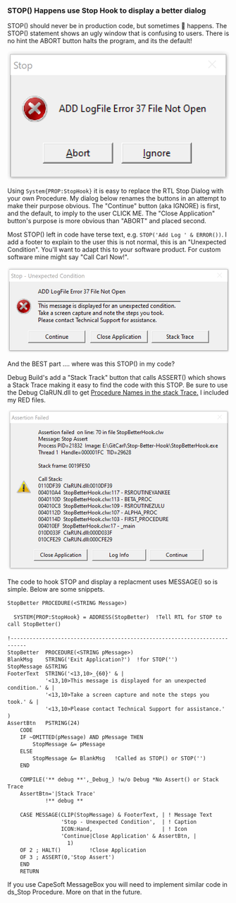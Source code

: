 ### STOP() Happens use Stop Hook to display a better dialog

STOP() should never be in production code, but sometimes :poop: happens.
 The STOP() statement shows an ugly window that is confusing to users.
 There is no hint the ABORT button halts the program, and its the default!
 
![STOP normal](images/readme1.png) 

Using `System{PROP:StopHook}` it is easy to replace the RTL Stop Dialog with your own Procedure.
 My dialog below renames the buttons in an attempt to make their purpose obvious.
 The "Continue" button (aka IGNORE) is first, and the default, to imply to the user CLICK ME.
 The "Close Application" button's purpose is more obvious than "ABORT" and placed second.

Most STOP() left in code have terse text, e.g. `STOP('Add Log ' & ERROR())`.
 I add a footer to explain to the user this is not normal, this is an "Unexpected Condition".
 You'll want to adapt this to your software product. For custom software mine might say "Call Carl Now!".

![STOP better](images/readme2.png) 

And the BEST part .... where was this STOP() in my code?

Debug Build's add a "Stack Track" button that calls ASSERT() which shows a Stack Trace making it easy to find the code with this STOP.
 Be sure to use the Debug ClaRUN.dll to get
 [Procedure Names in the stack Trace.](https://clarionhub.com/t/how-to-improve-the-call-stack-when-your-program-gpfs-to-show-procedure-names/188?u=carlbarnes)
 I included my RED files.

![assert](images/readme3.png) 

The code to hook STOP and display a replacment uses MESSAGE() so is simple. Below are some snippets.

```Clarion
StopBetter PROCEDURE(<STRING Message>) 

  SYSTEM{PROP:StopHook} = ADDRESS(StopBetter)  !Tell RTL for STOP to call StopBetter()
  
!---------------------------------------------------------------------------
StopBetter  PROCEDURE(<STRING pMessage>)
BlankMsg    STRING('Exit Application?')  !for STOP('')
StopMessage &STRING
FooterText  STRING('<13,10>_{60}' & |
            '<13,10>This message is displayed for an unexpected condition.' & |
            '<13,10>Take a screen capture and note the steps you took.' & |
            '<13,10>Please contact Technical Support for assistance.' )
AssertBtn   PSTRING(24)
    CODE
    IF ~OMITTED(pMessage) AND pMessage THEN
        StopMessage &= pMessage 
    ELSE
        StopMessage &= BlankMsg   !Called as STOP() or STOP('')
    END
    
    COMPILE('** debug **',_Debug_) !w/o Debug *No Assert() or Stack Trace
    AssertBtn='|Stack Trace'        
            !** debug **            

    CASE MESSAGE(CLIP(StopMessage) & FooterText, | ! Message Text
                 'Stop - Unexpected Condition',  | ! Caption
                 ICON:Hand,                      | ! Icon 
                 'Continue|Close Application' & AssertBtn, | 
                   1)
    OF 2 ; HALT()         !Close Application
    OF 3 ; ASSERT(0,'Stop Assert')
    END
    RETURN  

```

If you use CapeSoft MessageBox you will need to implement similar code in ds_Stop Procedure. More on that in the future.
